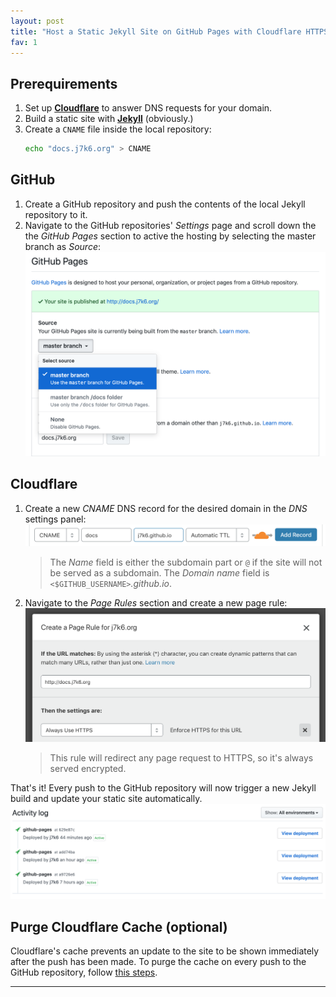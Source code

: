 ```yaml
---
layout: post
title: "Host a Static Jekyll Site on GitHub Pages with Cloudflare HTTPS Support"
fav: 1
---
```


## Prerequirements
1. Set up [**Cloudflare**](https://www.cloudflare.com) to answer DNS requests for your domain.
2. Build a static site with [**Jekyll**](https://jekyllrb.com/) (obviously.)
3. Create a `CNAME` file inside the local repository:
   ```bash
   echo "docs.j7k6.org" > CNAME
   ```

## GitHub
1. Create a GitHub repository and push the contents of the local Jekyll repository to it.
2. Navigate to the GitHub repositories' *Settings* page and scroll down the the *GitHub Pages* section to active the hosting by selecting the master branch as *Source*:
   ![github-ghpages](/files/jekyll-static-site-github-pages-cloudflare-https/ghpages-01.png)

## Cloudflare
1. Create a new *CNAME* DNS record for the desired domain in the *DNS* settings panel:
   ![cloudflare-dns](/files/jekyll-static-site-github-pages-cloudflare-https/ghpages-02.png)
   > The *Name* field is either the subdomain part or `@` if the site will not be served as a subdomain. The *Domain name* field is `<$GITHUB_USERNAME>`*.github.io*.
2. Navigate to the *Page Rules* section and create a new page rule:
   ![cloudflare-https](/files/jekyll-static-site-github-pages-cloudflare-https/ghpages-03.png)
   > This rule will redirect any page request to HTTPS, so it's always served encrypted.

That's it! Every push to the GitHub repository will now trigger a new Jekyll build and update your static site automatically.
![github-deployment](/files/jekyll-static-site-github-pages-cloudflare-https/ghpages-04.png)

## Purge Cloudflare Cache (optional)
Cloudflare's cache prevents an update to the site to be shown immediately after the push has been made. To purge the cache on every push to the GitHub repository, follow [this steps](/github-pages-cloudflare-cache-reset/).

---
